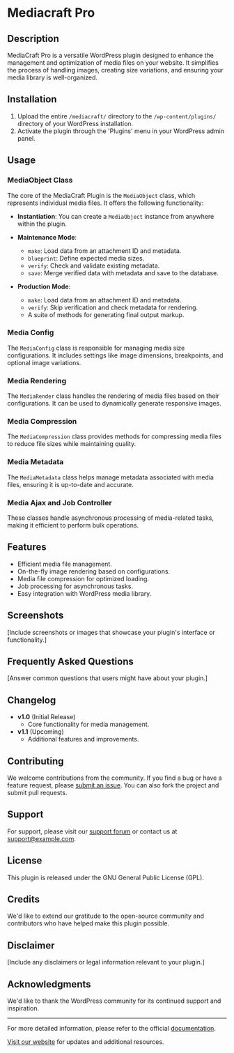 # Mediacraft Pro

## Description

MediaCraft Pro is a versatile WordPress plugin designed to enhance the management and optimization of media files on your website. It simplifies the process of handling images, creating size variations, and ensuring your media library is well-organized.

## Installation

1. Upload the entire `/mediacraft/` directory to the `/wp-content/plugins/` directory of your WordPress installation.
2. Activate the plugin through the 'Plugins' menu in your WordPress admin panel.

## Usage

### MediaObject Class

The core of the MediaCraft Plugin is the `MediaObject` class, which represents individual media files. It offers the following functionality:

- **Instantiation**: You can create a `MediaObject` instance from anywhere within the plugin.

- **Maintenance Mode**:
  - `make`: Load data from an attachment ID and metadata.
  - `blueprint`: Define expected media sizes.
  - `verify`: Check and validate existing metadata.
  - `save`: Merge verified data with metadata and save to the database.

- **Production Mode**:
  - `make`: Load data from an attachment ID and metadata.
  - `verify`: Skip verification and check metadata for rendering.
  - A suite of methods for generating final output markup.

### Media Config

The `MediaConfig` class is responsible for managing media size configurations. It includes settings like image dimensions, breakpoints, and optional image variations.

### Media Rendering

The `MediaRender` class handles the rendering of media files based on their configurations. It can be used to dynamically generate responsive images.

### Media Compression

The `MediaCompression` class provides methods for compressing media files to reduce file sizes while maintaining quality.

### Media Metadata

The `MediaMetadata` class helps manage metadata associated with media files, ensuring it is up-to-date and accurate.

### Media Ajax and Job Controller

These classes handle asynchronous processing of media-related tasks, making it efficient to perform bulk operations.

## Features

- Efficient media file management.
- On-the-fly image rendering based on configurations.
- Media file compression for optimized loading.
- Job processing for asynchronous tasks.
- Easy integration with WordPress media library.

## Screenshots

[Include screenshots or images that showcase your plugin's interface or functionality.]

## Frequently Asked Questions

[Answer common questions that users might have about your plugin.]

## Changelog

- **v1.0** (Initial Release)
  - Core functionality for media management.
- **v1.1** (Upcoming)
  - Additional features and improvements.

## Contributing

We welcome contributions from the community. If you find a bug or have a feature request, please [submit an issue](https://github.com/your-plugin-repo/issues). You can also fork the project and submit pull requests.

## Support

For support, please visit our [support forum](https://example.com/support) or contact us at support@example.com.

## License

This plugin is released under the GNU General Public License (GPL).

## Credits

We'd like to extend our gratitude to the open-source community and contributors who have helped make this plugin possible.

## Disclaimer

[Include any disclaimers or legal information relevant to your plugin.]

## Acknowledgments

We'd like to thank the WordPress community for its continued support and inspiration.

---

For more detailed information, please refer to the official [documentation](https://example.com/documentation).

[Visit our website](https://example.com) for updates and additional resources.

